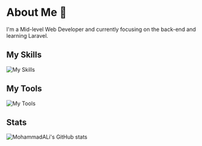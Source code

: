 # About Me 👋
I'm a Mid-level Web Developer and currently focusing on the back-end and learning Laravel.

## My Skills
![My Skills](https://skillicons.dev/icons?i=html,css,javascript,php,python,bootstrap,sass,vue,laravel&theme=light&perline=1)

## My Tools
![My Tools](https://skillicons.dev/icons?i=vim,git,linux,vscode,github,wordpress&theme=light&perline=3)

## Stats
![MohammadALi's GitHub stats](https://github-readme-stats.vercel.app/api?username=mohammadali-arjomand&show_icons=true&theme=react)
